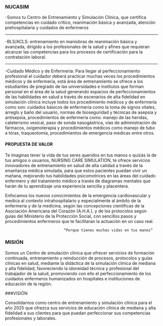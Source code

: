 ### NUCASIM
-Somos tu Centro de Entrenamiento y Simulación Clínica,  que certifica competencias en cuidado crítico, reanimación básica y avanzada, atención prehospitalaria y cuidados de enfermeros

------------

-BLS/ACLS: entrenamiento en maniobras de reanimación básica y avanzada, dirigido a los profesionales de la salud y afines que requieran alcanzar las competencias para los procesos de certificación para la contratación laboral.

------------

-Cuidado Médico y de Enfermería: Para llegar al perfeccionamiento profesional el cuidador deberá practicar muchas veces los procedimientos médicos y de enfermería, está área de entrenamiento se ofrece a los estudiantes de pregrado de las universidades e institutos que forman personal en el área de la salud generando espacios de perfeccionamientos de las habilidades  en salud a través de escenarios  de alta fidelidad en simulación clínica incluye todos los procedimiento médicos y de enfermería como son: cuidados básicos de enfermería como la toma de signos vitales, arreglo y baño del usuario, normas de bioseguridad y técnicas de asepsia y antisepsia, procedimientos de enfermería como: manejo de las heridas, cateterismo vesical, paso de sonda nasogástrica, vías de administración de fármacos, oxigenoterapia y  procedimientos médicos como manejo de tubo a tórax, traqueotomía, procedimientos de emergencia medicas entre otros. 
#### PROPUESTA DE VALOR 

Te imaginas tener la vida de tus seres queridos en tus manos o quizás la de tus amigos o usuarios, NURSING CARE SIMULATION, te ofrece servicios innovadores de entrenamiento en salud de alta calidad a través de la enseñanza médica simulada, para que estos pacientes puedan vivir un mañana, mejorando tus habilidades psicomotrices en las áreas del cuidado enfermero y del tratamiento médico a través de diagramas mentales que harán de tu aprendizaje una experiencia sencilla y placentera. 

Enfocamos los nuevos conocimientos de la emergencia cardiovascular y medica al contexto intrahospitalario y especialmente al ámbito de la enfermería y de la medicina, según las concepciones científicas de la Asociación Americana del Corazón (A.H.A.), y de los protocolos según guías del Ministerio de la Protección Social, con sencillos pasos y procedimientos enfermeros que te facilitaran la actuación en un caso real.  

                               “Porque tienes muchas vidas en tus manos” 
### 							   MISIÓN 

Somos un Centro de simulación clínica que ofrecer servicios de formación continuada, entrenamiento y reinducción de procesos, protocolos y guías clínicas en salud, mediante la didáctica de la simulación clínica de mediana y alta fidelidad, favoreciendo la idoneidad técnica y profesional del trabajador de la salud, promoviendo con ello el perfeccionamiento de los cuidados enfermeros humanizados en hospitales e instituciones de educación de la región. 


###VISIÓN 

Consolidarnos como centro de entrenamiento y simulación clínica para el año 2025 que ofrezca sus servicios de educación clínica de mediana y alta fidelidad a  sus clientes para que puedan perfeccionar sus competencias profesionales y laborales. 
